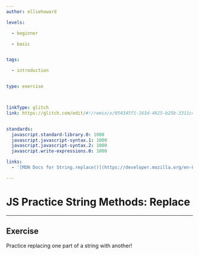 ```yaml
---
author: elliehoward

levels:

  - beginner

  - basic


tags:

  - introduction


type: exercise



linkType: glitch
link: https://glitch.com/edit/#!/remix/x/054345f1-163d-4625-b25b-3311c4ab35c9


standards:
  javascript.standard-library.0: 1000
  javascript.javascript-syntax.1: 1000
  javascript.javascript-syntax.2: 1000
  javascript.write-expressions.0: 1000

links:
  - '[MDN Docs for String.replace()](https://developer.mozilla.org/en-US/docs/Web/JavaScript/Reference/Global_Objects/String/replace){documentation}'

---
```

# JS Practice String Methods: Replace
---
## Exercise

Practice replacing one part of a string with another!

